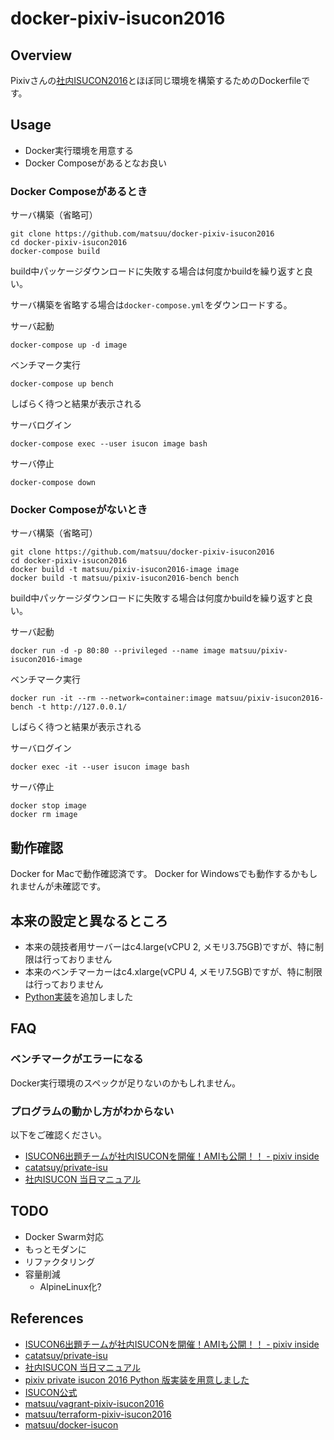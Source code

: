 # docker-pixiv-isucon2016

## Overview

Pixivさんの[社内ISUCON2016](https://github.com/catatsuy/private-isu)とほぼ同じ環境を構築するためのDockerfileです。

## Usage

* Docker実行環境を用意する
* Docker Composeがあるとなお良い

### Docker Composeがあるとき

サーバ構築（省略可）

```
git clone https://github.com/matsuu/docker-pixiv-isucon2016
cd docker-pixiv-isucon2016
docker-compose build
```

build中パッケージダウンロードに失敗する場合は何度かbuildを繰り返すと良い。

サーバ構築を省略する場合は`docker-compose.yml`をダウンロードする。

サーバ起動

```
docker-compose up -d image
```

ベンチマーク実行

```
docker-compose up bench
```

しばらく待つと結果が表示される

サーバログイン

```
docker-compose exec --user isucon image bash
```

サーバ停止

```
docker-compose down
```

### Docker Composeがないとき

サーバ構築（省略可）

```
git clone https://github.com/matsuu/docker-pixiv-isucon2016
cd docker-pixiv-isucon2016
docker build -t matsuu/pixiv-isucon2016-image image
docker build -t matsuu/pixiv-isucon2016-bench bench
```

build中パッケージダウンロードに失敗する場合は何度かbuildを繰り返すと良い。

サーバ起動

```
docker run -d -p 80:80 --privileged --name image matsuu/pixiv-isucon2016-image
```

ベンチマーク実行

```
docker run -it --rm --network=container:image matsuu/pixiv-isucon2016-bench -t http://127.0.0.1/
```

しばらく待つと結果が表示される

サーバログイン

```
docker exec -it --user isucon image bash
```

サーバ停止

```
docker stop image
docker rm image
```

## 動作確認

Docker for Macで動作確認済です。
Docker for Windowsでも動作するかもしれませんが未確認です。

## 本来の設定と異なるところ

* 本来の競技者用サーバーはc4.large(vCPU 2, メモリ3.75GB)ですが、特に制限は行っておりません
* 本来のベンチマーカーはc4.xlarge(vCPU 4, メモリ7.5GB)ですが、特に制限は行っておりません
* [Python実装](https://github.com/methane/pixiv-isucon2016-python)を追加しました

## FAQ

### ベンチマークがエラーになる

Docker実行環境のスペックが足りないのかもしれません。

### プログラムの動かし方がわからない

以下をご確認ください。

* [ISUCON6出題チームが社内ISUCONを開催！AMIも公開！！ - pixiv inside](http://inside.pixiv.net/entry/2016/05/18/115206)
* [catatsuy/private-isu](https://github.com/catatsuy/private-isu)
* [社内ISUCON 当日マニュアル](https://github.com/catatsuy/private-isu/blob/master/manual.md)

## TODO

* Docker Swarm対応
* もっとモダンに
* リファクタリング
* 容量削減
    * AlpineLinux化?

## References

* [ISUCON6出題チームが社内ISUCONを開催！AMIも公開！！ - pixiv inside](http://inside.pixiv.net/entry/2016/05/18/115206)
* [catatsuy/private-isu](https://github.com/catatsuy/private-isu)
* [社内ISUCON 当日マニュアル](https://github.com/catatsuy/private-isu/blob/master/manual.md)
* [pixiv private isucon 2016 Python 版実装を用意しました](http://dsas.blog.klab.org/archives/pixiv-isucon2016-python.html)
* [ISUCON公式](http://isucon.net/)
* [matsuu/vagrant-pixiv-isucon2016](https://github.com/matsuu/vagrant-pixiv-isucon2016)
* [matsuu/terraform-pixiv-isucon2016](https://github.com/matsuu/terraform-pixiv-isucon2016)
* [matsuu/docker-isucon](https://github.com/matsuu/docker-isucon)
